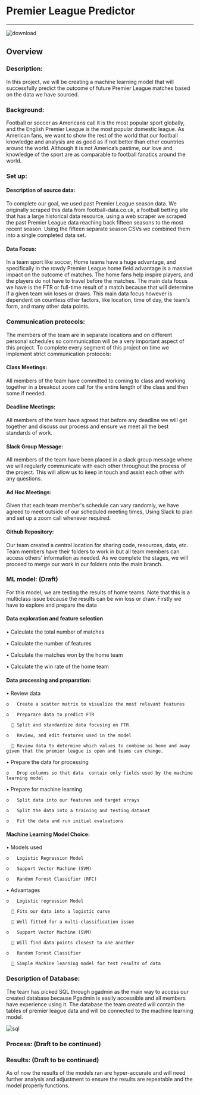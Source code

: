 # Premier League Predictor
----------------------------

![download](https://user-images.githubusercontent.com/99688417/178879511-7aff0c99-b5a9-40b2-aba7-e05f686349a6.png)



## Overview

### Description:
In this project, we will be creating a machine learning model that will successfully predict the outcome of future Premier League matches based on the data we have sourced.

### Background:
Football or soccer as Americans call it is the most popular sport globally, and the English Premier League is the most popular domestic league. As American fans, we want to show the rest of the world that our football knowledge and analysis are as good as if not better than other countries around the world. Although it is not America’s pastime, our love and knowledge of the sport are as comparable to football fanatics around the world. 

### Set up:
#### Description of source data:

To complete our goal, we used past Premier League season data. We originally scraped this data from football-data.co.uk, a football betting site that has a large historical data resource, using a web scraper we scraped the past Premier League data reaching back fifteen seasons to the most recent season. Using the fifteen separate season CSVs we combined them into a single completed data set. 

#### Data Focus:
In a team sport like soccer, Home teams have a huge advantage, and specifically in the rowdy Premier League home field advantage is a massive impact on the outcome of matches. The home fans help inspire players, and the players do not have to travel before the matches. 
The main data focus we have is the FTR or full-time result of a match because that will determine if a given team win loses or draws. This main data focus however is dependent on countless other factors, like location, time of day, the team's form, and many other data points. 


### Communication protocols:
The members of the team are in separate locations and on different personal schedules so communication will be a very important aspect of this project. To complete every segment of this project on time we implement strict communication protocols:

#### Class Meetings:

All members of the team have committed to coming to class and working together in a breakout zoom call for the entire length of the class and then some if needed. 

#### Deadline Meetings:

All members of the team have agreed that before any deadline we will get together and discuss our process and ensure we meet all the best standards of work.


#### Slack Group Message:

All members of the team have been placed in a slack group message where we will regularly communicate with each other throughout the process of the project. This will allow us to keep in touch and assist each other with any questions.

#### Ad Hoc Meetings:

Given that each team member's schedule can vary randomly, we have agreed to meet outside of our scheduled meeting times, Using Slack to plan and set up a zoom call whenever required.

#### Github Repository:

Our team created a central location for sharing code, resources, data, etc. Team members have their folders to work in but all team members can access others' information as needed. As we complete the stages, we will proceed to merge our work in our folders onto the main branch.


### ML model: (Draft)
For this model, we are testing the results of home teams. Note that this is a multiclass issue because the results can be win loss or draw. Firstly we have to explore and prepare the data

#### Data exploration and feature selection 

•	Calculate the total number of matches

•	Calculate the number of features

•	Calculate the matches won by the home team 

•	Calculate the win rate of the home team

#### Data processing and preparation:

•	Review data

    o	Create a scatter matrix to visualize the most relevant features 

    o	Preparare data to predict FTR

      	Split and standardize data focusing on FTR.

    o	Review, and edit features used in the model

      	Review data to determine which values to combine as home and away given that the premier league is open and teams can change. 

•	Prepare the data for processing

    o	Drop columns so that data  contain only fields used by the machine learning model

•	Prepare for machine learning

    o	Split data into our features and target arrays

    o	Split the data into a training and testing dataset

    o	Fit the data and run initial evaluations

#### Machine Learning Model Choice:
•	Models used

    o	Logistic Regression Model

    o	Support Vector Machine (SVM) 

    o	Random Forest Classifier (RFC)

•	Advantages

    o	Logistic regression Model

      	Fits our data into a logistic curve

      	Well fitted for a multi-classification issue

    o	Support Vector Machine (SVM) 

      	Will find data points closest to one another

    o	Random Forest Classifier

      	Simple Machine learning model for test results of data

### Description of Database:

The team has picked SQL through pgadmin as the main way to access our created database because Pgadmin is easily accessible and all members have experience using it.
The database the team created will contain the tables of premier league data and will be connected to the machine learning model.

![sql](https://user-images.githubusercontent.com/99688417/179432303-fd1a9ef2-40fd-4f07-936b-43876da1e5d3.png)


### Process: (Draft to be continued)

### Results: (Draft to be continued)

As of now the results of the models ran are hyper-accurate and will need further analysis and adjustment to ensure the results are repeatable and the model properly functions.
